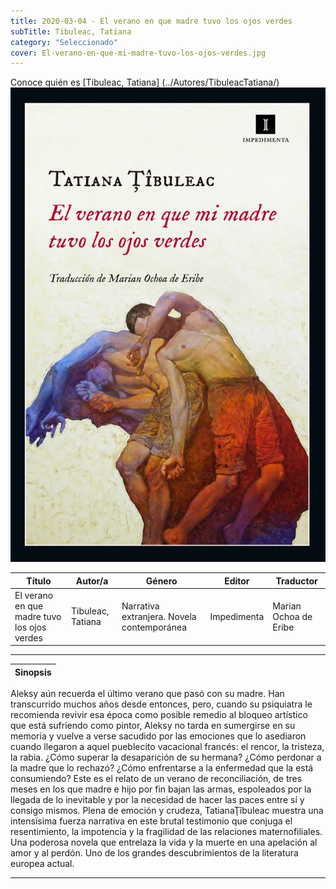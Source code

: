 ```yaml
---
title: 2020-03-04 - El verano en que madre tuvo los ojos verdes
subTitle: Tibuleac, Tatiana
category: "Seleccionado"
cover: El-verano-en-que-mi-madre-tuvo-los-ojos-verdes.jpg
---
```

Conoce quién es [Tibuleac, Tatiana] (../Autores/TibuleacTatiana/)
!["Imagen no encontrada"](El-verano-en-que-mi-madre-tuvo-los-ojos-verdes.jpg)

Título | Autor/a | Género | Editor | Traductor |
------ | ------- | ------ | ------ | --------- |
El verano en que madre tuvo los ojos verdes | Tibuleac, Tatiana | Narrativa extranjera. Novela contemporánea | Impedimenta | Marian Ochoa de Eribe |
***
|Sinopsis|
|--------|
Aleksy aún recuerda el último verano que pasó con su madre. Han transcurrido muchos años desde entonces, pero, cuando su psiquiatra le recomienda revivir esa época como posible remedio al bloqueo artístico que está sufriendo como pintor, Aleksy no tarda en sumergirse en su memoria y vuelve a verse sacudido por las emociones que lo asediaron cuando llegaron a aquel pueblecito vacacional francés: el rencor, la tristeza, la rabia. ¿Cómo superar la desaparición de su hermana? ¿Cómo perdonar a la madre que lo rechazó? ¿Cómo enfrentarse a la enfermedad que la está consumiendo? Este es el relato de un verano de reconciliación, de tres meses en los que madre e hijo por fin bajan las armas, espoleados por la llegada de lo inevitable y por la necesidad de hacer las paces entre sí y consigo mismos. Plena de emoción y crudeza, TatianaŢîbuleac muestra una intensísima fuerza narrativa en este brutal testimonio que conjuga el resentimiento, la impotencia y la fragilidad de las relaciones maternofiliales. Una poderosa novela que entrelaza la vida y la muerte en una apelación al amor y al perdón. Uno de los grandes descubrimientos de la literatura europea actual.
***
